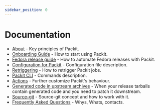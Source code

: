 ```yaml
---
sidebar_position: 0
---
```


# Documentation

* [About](docs/about) - Key principles of Packit.
* [Onboarding Guide](docs/guide) - How to start using Packit.
* [Fedora release guide](docs/fedora-releases-guide) - How to automate Fedora releases with Packit.
* [Configuration for Packit](docs/configuration) - Configuration file description.
* [Retriggering](docs/retriggering) - How to retrigger Packit jobs.
* [Packit CLI](docs/cli) - Commands description.
* [Actions](docs/configuration/actions) - Further customize Packit's behaviour.
* [Generated code in upstream archives](docs/archive-not-matching-git) - When your release tarballs contain generated code and you need to patch it downstream.
* [Source-git](/source-git) - Source-git concept and how to work with it.
* [Frequently Asked Questions](docs/faq) - Whys, Whats, contacts.